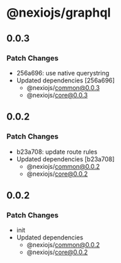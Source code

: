 # @nexiojs/graphql

## 0.0.3

### Patch Changes

- 256a696: use native querystring
- Updated dependencies [256a696]
  - @nexiojs/common@0.0.3
  - @nexiojs/core@0.0.3

## 0.0.2

### Patch Changes

- b23a708: update route rules
- Updated dependencies [b23a708]
  - @nexiojs/common@0.0.2
  - @nexiojs/core@0.0.2

## 0.0.2

### Patch Changes

- init
- Updated dependencies
  - @nexiojs/common@0.0.2
  - @nexiojs/core@0.0.2
